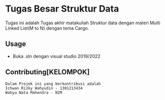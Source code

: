 # Tugas Besar Struktur Data

Tugas ini adalah Tugas akhir matakuliah Struktur data dengan materi Multi Linked List(M to N) dengan tema Cargo.

## Usage

- Buka .sln dengan visual studio 2019/2022

## Contributing[KELOMPOK]

```
Dalam Projek ini yang berkontribusi adalah
Ichwan Rizky Wahyudin - 1301213434
Wahyu Nata Mahendra - NIM
```
